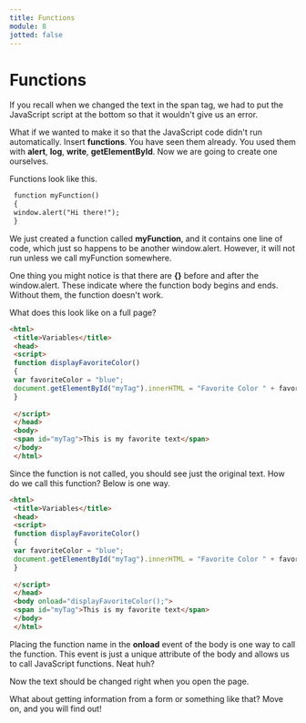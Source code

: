 ```yaml
---
title: Functions
module: 8
jotted: false
---
```


# Functions

If you recall when we changed the text in the span tag, we had to put the JavaScript script at the bottom so that it wouldn't give us an error.

What if we wanted to make it so that the JavaScript code didn't run automatically. Insert **functions**. You have seen them already. You used them with **alert**, **log**, **write**, **getElementById**. Now we are going to create one ourselves. 

Functions look like this.

```html
 function myFunction()
 {
 window.alert("Hi there!");
 }
```

We just created a function called **myFunction**, and it contains one line of code, which just so happens to be another window.alert. However, it will not run unless we call myFunction somewhere.

One thing you might notice is that there are **{}** before and after the window.alert. These indicate where the function body begins and ends. Without them, the function doesn't work.

What does this look like on a full page?

```html
<html>
 <title>Variables</title>
 <head>
 <script>
 function displayFavoriteColor()
 {
 var favoriteColor = "blue";
 document.getElementById("myTag").innerHTML = "Favorite Color " + favoriteColor;
 }
 
 </script>
 </head>
 <body>
 <span id="myTag">This is my favorite text</span>
 </body>
 </html>
```

Since the function is not called, you should see just the original text. How do we call this function? Below is one way.

```html
<html>
 <title>Variables</title>
 <head>
 <script>
 function displayFavoriteColor()
 {
 var favoriteColor = "blue";
 document.getElementById("myTag").innerHTML = "Favorite Color " + favoriteColor;
 }
 
 </script>
 </head>
 <body onload="displayFavoriteColor();">
 <span id="myTag">This is my favorite text</span>
 </body>
 </html>
```

Placing the function name in the **onload** event of the body is one way to call the function. This event is just a unique attribute of the body and allows us to call JavaScript functions. Neat huh?

Now the text should be changed right when you open the page.

What about getting information from a form or something like that? Move on, and you will find out!